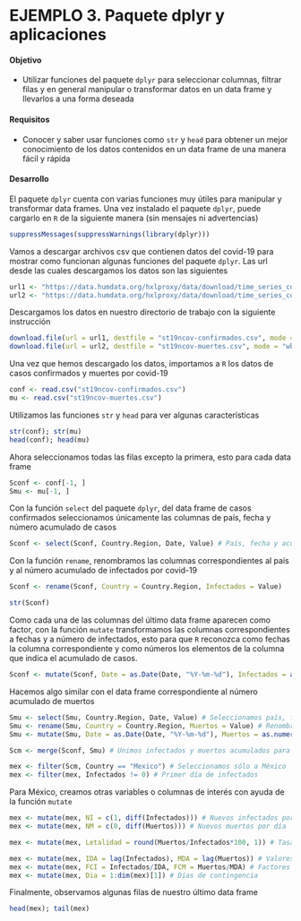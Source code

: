 # EJEMPLO 3. Paquete dplyr y aplicaciones

#### Objetivo

- Utilizar funciones del paquete `dplyr` para seleccionar columnas, filtrar filas y en general manipular o transformar datos en un data frame y llevarlos a una forma deseada

#### Requisitos

- Conocer y saber usar funciones como `str` y `head` para obtener un mejor conocimiento de los datos contenidos en un data frame de una manera fácil y rápida

#### Desarrollo

El paquete `dplyr` cuenta con varias funciones muy útiles para manipular y transformar data frames. Una vez instalado el paquete `dplyr`, puede cargarlo en `R` de la siguiente manera (sin mensajes ni advertencias)

```R
suppressMessages(suppressWarnings(library(dplyr)))
```

Vamos a descargar archivos csv que contienen datos del covid-19 para mostrar como funcionan algunas funciones del paquete `dplyr`. Las url desde las cuales descargamos los datos son las siguientes

```R
url1 <- "https://data.humdata.org/hxlproxy/data/download/time_series_covid19_confirmed_global_narrow.csv?dest=data_edit&filter01=explode&explode-header-att01=date&explode-value-att01=value&filter02=rename&rename-oldtag02=%23affected%2Bdate&rename-newtag02=%23date&rename-header02=Date&filter03=rename&rename-oldtag03=%23affected%2Bvalue&rename-newtag03=%23affected%2Binfected%2Bvalue%2Bnum&rename-header03=Value&filter04=clean&clean-date-tags04=%23date&filter05=sort&sort-tags05=%23date&sort-reverse05=on&filter06=sort&sort-tags06=%23country%2Bname%2C%23adm1%2Bname&tagger-match-all=on&tagger-default-tag=%23affected%2Blabel&tagger-01-header=province%2Fstate&tagger-01-tag=%23adm1%2Bname&tagger-02-header=country%2Fregion&tagger-02-tag=%23country%2Bname&tagger-03-header=lat&tagger-03-tag=%23geo%2Blat&tagger-04-header=long&tagger-04-tag=%23geo%2Blon&header-row=1&url=https%3A%2F%2Fraw.githubusercontent.com%2FCSSEGISandData%2FCOVID-19%2Fmaster%2Fcsse_covid_19_data%2Fcsse_covid_19_time_series%2Ftime_series_covid19_confirmed_global.csv"
url2 <- "https://data.humdata.org/hxlproxy/data/download/time_series_covid19_deaths_global_narrow.csv?dest=data_edit&filter01=explode&explode-header-att01=date&explode-value-att01=value&filter02=rename&rename-oldtag02=%23affected%2Bdate&rename-newtag02=%23date&rename-header02=Date&filter03=rename&rename-oldtag03=%23affected%2Bvalue&rename-newtag03=%23affected%2Binfected%2Bvalue%2Bnum&rename-header03=Value&filter04=clean&clean-date-tags04=%23date&filter05=sort&sort-tags05=%23date&sort-reverse05=on&filter06=sort&sort-tags06=%23country%2Bname%2C%23adm1%2Bname&tagger-match-all=on&tagger-default-tag=%23affected%2Blabel&tagger-01-header=province%2Fstate&tagger-01-tag=%23adm1%2Bname&tagger-02-header=country%2Fregion&tagger-02-tag=%23country%2Bname&tagger-03-header=lat&tagger-03-tag=%23geo%2Blat&tagger-04-header=long&tagger-04-tag=%23geo%2Blon&header-row=1&url=https%3A%2F%2Fraw.githubusercontent.com%2FCSSEGISandData%2FCOVID-19%2Fmaster%2Fcsse_covid_19_data%2Fcsse_covid_19_time_series%2Ftime_series_covid19_deaths_global.csv"
```

Descargamos los datos en nuestro directorio de trabajo con la siguiente instrucción

```R
download.file(url = url1, destfile = "st19ncov-confirmados.csv", mode = "wb")
download.file(url = url2, destfile = "st19ncov-muertes.csv", mode = "wb")
```

Una vez que hemos descargado los datos, importamos a `R` los datos de casos confirmados y muertes por covid-19

```R
conf <- read.csv("st19ncov-confirmados.csv")
mu <- read.csv("st19ncov-muertes.csv")
```

Utilizamos las funciones `str` y `head` para ver algunas características

```R
str(conf); str(mu)
head(conf); head(mu)
```

Ahora seleccionamos todas las filas excepto la primera, esto para cada data frame

```R
Sconf <- conf[-1, ]
Smu <- mu[-1, ]
```

Con la función `select` del paquete `dplyr`, del data frame de casos confirmados seleccionamos únicamente las columnas de país, fecha y número acumulado de casos

```R
Sconf <- select(Sconf, Country.Region, Date, Value) # País, fecha y acumulado de infectados
```

Con la función `rename`, renombramos las columnas correspondientes al país y al número acumulado de infectados por covid-19

```R
Sconf <- rename(Sconf, Country = Country.Region, Infectados = Value)
```

```R
str(Sconf)
```

Como cada una de las columnas del último data frame aparecen como factor, con la función `mutate` transformamos las columnas correspondientes a fechas y a número de infectados, esto para que `R` reconozca como fechas la columna correspondiente y como números los elementos de la columna que indica el acumulado de casos.

```R
Sconf <- mutate(Sconf, Date = as.Date(Date, "%Y-%m-%d"), Infectados = as.numeric(as.character(Infectados)))
```

Hacemos algo similar con el data frame correspondiente al número acumulado de muertos

```R
Smu <- select(Smu, Country.Region, Date, Value) # Seleccionamos país, fecha y acumulado de muertos
Smu <- rename(Smu, Country = Country.Region, Muertos = Value) # Renombramos
Smu <- mutate(Smu, Date = as.Date(Date, "%Y-%m-%d"), Muertos = as.numeric(as.character(Muertos))) # Transformamos
```

```R
Scm <- merge(Sconf, Smu) # Unimos infectados y muertos acumulados para cada fecha
```

```R
mex <- filter(Scm, Country == "Mexico") # Seleccionamos sólo a México
mex <- filter(mex, Infectados != 0) # Primer día de infectados
```

Para México, creamos otras variables o columnas de interés con ayuda de la función `mutate` 

```R
mex <- mutate(mex, NI = c(1, diff(Infectados))) # Nuevos infectados por día
mex <- mutate(mex, NM = c(0, diff(Muertos))) # Nuevos muertos por día

mex <- mutate(mex, Letalidad = round(Muertos/Infectados*100, 1)) # Tasa de letalidad

mex <- mutate(mex, IDA = lag(Infectados), MDA = lag(Muertos)) # Valores día anterior
mex <- mutate(mex, FCI = Infectados/IDA, FCM = Muertos/MDA) # Factores de Crecimiento
mex <- mutate(mex, Dia = 1:dim(mex)[1]) # Días de contingencia
```

Finalmente, observamos algunas filas de nuestro último data frame

```R
head(mex); tail(mex)
```
